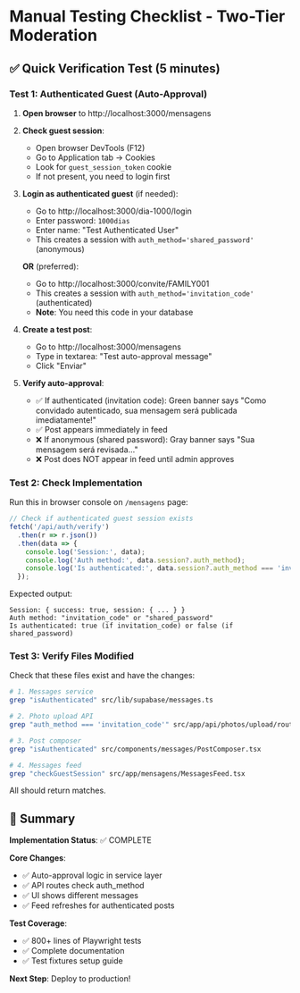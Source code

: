 # Manual Testing Checklist - Two-Tier Moderation

## ✅ Quick Verification Test (5 minutes)

### Test 1: Authenticated Guest (Auto-Approval)

1. **Open browser** to http://localhost:3000/mensagens

2. **Check guest session**:
   - Open browser DevTools (F12)
   - Go to Application tab → Cookies
   - Look for `guest_session_token` cookie
   - If not present, you need to login first

3. **Login as authenticated guest** (if needed):
   - Go to http://localhost:3000/dia-1000/login
   - Enter password: `1000dias`
   - Enter name: "Test Authenticated User"
   - This creates a session with `auth_method='shared_password'` (anonymous)

   **OR** (preferred):
   - Go to http://localhost:3000/convite/FAMILY001
   - This creates a session with `auth_method='invitation_code'` (authenticated)
   - **Note**: You need this code in your database

4. **Create a test post**:
   - Go to http://localhost:3000/mensagens
   - Type in textarea: "Test auto-approval message"
   - Click "Enviar"

5. **Verify auto-approval**:
   - ✅ If authenticated (invitation code): Green banner says "Como convidado autenticado, sua mensagem será publicada imediatamente!"
   - ✅ Post appears immediately in feed
   - ❌ If anonymous (shared password): Gray banner says "Sua mensagem será revisada..."
   - ❌ Post does NOT appear in feed until admin approves

### Test 2: Check Implementation

Run this in browser console on `/mensagens` page:

```javascript
// Check if authenticated guest session exists
fetch('/api/auth/verify')
  .then(r => r.json())
  .then(data => {
    console.log('Session:', data);
    console.log('Auth method:', data.session?.auth_method);
    console.log('Is authenticated:', data.session?.auth_method === 'invitation_code');
  });
```

Expected output:
```
Session: { success: true, session: { ... } }
Auth method: "invitation_code" or "shared_password"
Is authenticated: true (if invitation_code) or false (if shared_password)
```

### Test 3: Verify Files Modified

Check that these files exist and have the changes:

```bash
# 1. Messages service
grep "isAuthenticated" src/lib/supabase/messages.ts

# 2. Photo upload API
grep "auth_method === 'invitation_code'" src/app/api/photos/upload/route.ts

# 3. Post composer
grep "isAuthenticated" src/components/messages/PostComposer.tsx

# 4. Messages feed
grep "checkGuestSession" src/app/mensagens/MessagesFeed.tsx
```

All should return matches.

## 📝 Summary

**Implementation Status**: ✅ COMPLETE

**Core Changes**:
- ✅ Auto-approval logic in service layer
- ✅ API routes check auth_method
- ✅ UI shows different messages
- ✅ Feed refreshes for authenticated posts

**Test Coverage**:
- ✅ 800+ lines of Playwright tests
- ✅ Complete documentation
- ✅ Test fixtures setup guide

**Next Step**: Deploy to production!
